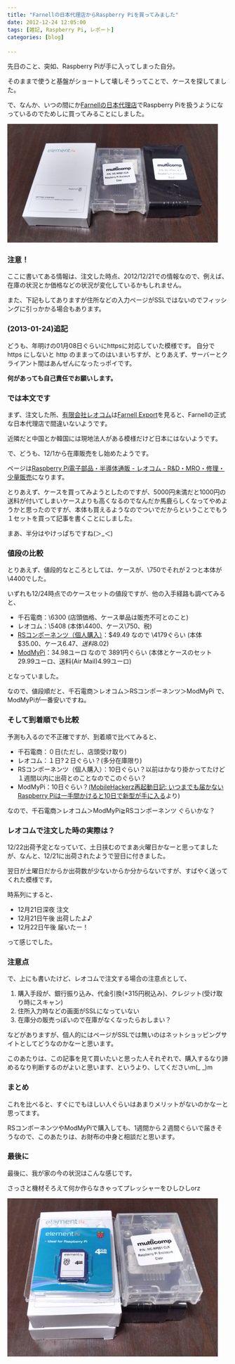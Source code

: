 ```yaml
---
title: "Farnellの日本代理店からRaspberry Piを買ってみました"
date: 2012-12-24 12:05:00
tags: [雑記, Raspberry Pi, レポート]
categories: [blog]

---
```


先日のこと、突如、Raspberry Piが手に入ってしまった自分。

そのままで使うと基盤がショートして壊しそうってことで、ケースを探してました。

で、なんか、いつの間にか[Farnellの日本代理店][1]でRaspberry Piを扱うようになっているのでためしに買ってみることにしました。

 [1]: http://www.leocom.jp/

[![新しいRaspberry Piとケース][2]][3]

 [2]: /images/2012_1222_RaspberryPi+Case_small.jpg
 [3]: /images/2012_1222_RaspberryPi+Case.jpg

### 注意！

ここに書いてある情報は、注文した時点、2012/12/21での情報なので、例えば、在庫の状況とか価格などの状況が変化しているかもしれません。

また、下記もしてありますが住所などの入力ページがSSLではないのでフィッシングに引っかかる場合もあります。

### (2013-01-24)追記

どうも、年明けの01月08日ぐらいにhttpsに対応していた模様です。 自分で https にしないと http のままってのはいまいちすが、とりあえず、サーバーとクライアント間はあんぜんになったっポイです。

**何があっても自己責任でお願いします。**

### では本文です

まず、注文した所、[有限会社レオコム][1]は[Farnell Export][4]を見ると、Farnellの正式な日本代理店で間違いないようです。

 [4]: http://export.farnell.com/jsp/home/exportHome.jsp

近隣だと中国とか韓国には現地法人がある模様だけど日本にはないようです。

で、どうも、12/1から在庫販売をし始めたようです。

ページは[Raspberry Pi電子部品・半導体通販 - レオコム - R&D・MRO・修理・少量販売][5]になります。

 [5]: http://www.leocom.jp/ja/RaspberryPi/

とりあえず、ケースを買ってみようとしたのですが、5000円未満だと1000円の送料が付いてしまいケースよりも高くなるのでなんだか馬鹿らしくなってやめようかと思ったのですが、本体も買えるようなのでついでだからということでもう１セットを買って記事を書くことにしました。

まあ、半分はやけっぱちですね(＞_＜)

### 値段の比較

とりあえず、値段的なところとしては、ケースが、\750でそれが２つと本体が\4400でした。

いずれも12/24時点でのケースセットの値段ですが、他の入手経路も調べてみると、

  * 千石電商：\6300 (店頭価格、ケース単品は販売不可とのこと)
  * レオコム：\5408 (本体\4400、ケース\750、税) 
  * [RSコンポーネンツ（個人購入）][6]：$49.49 なので \4179ぐらい (本体$35.00、ケース$6.47、送料$8.02)
  * [ModMyPi][7]：34.98ユーロ なので 3891円ぐらい (本体とケースのセット 29.99ユーロ、送料(Air Mail)4.99ユーロ)

 [6]: http://raspberrypi.rsdelivers.com/default.aspx
 [7]: https://www.modmypi.com/shop/raspberry-pi/raspberry-pi-and-modmypi-case

となっていました。

なので、値段順だと、千石電商＞レオコム＞RSコンポーネンツ＞ModMyPi で、ModMyPiが一番安いですね。

### そして到着順でも比較

予測も入るので不正確ですが、到着順で比べてみると、

  * 千石電商：０日(ただし、店頭受け取り)
  * レオコム：１日?２日ぐらい？(多分在庫限り)
  * RSコンポーネンツ（個人購入）：10日ぐらい？以前はかなり掛かってたけど１週間以内に出荷とのことなのでこのぐらい？
  * ModMyPi：10日ぐらい？[(MobileHackerz再起動日記: いつまでも届かないRaspberry Piは一手間かけると10日で新型が手に入る][8]より)

 [8]: http://blog.mobilehackerz.jp/2012/10/raspberry-pi10.html

なので、千石電商＞レオコム＞ModMyPi≧RSコンポーネンツ ぐらいかな？

### レオコムで注文した時の実際は？

12/22出荷予定となっていて、土日挟むのでまあ火曜日かなーと思ってましたが、なんと、12/21に出荷されたようで翌日に付きました。

翌日が土曜日だからか出荷数が少ないからか分からないですが、すばやく送ってくれた模様です。

時系列にすると、

  * 12月21日深夜 注文
  * 12月21日午後 出荷したよ♪
  * 12月22日午後 届いたー！

って感じでした。

### 注意点

で、上にも書いたけど、レオコムで注文する場合の注意点として、

  1. 購入手段が、銀行振り込み、代金引換(+315円税込み)、クレジット(受け取り時にスキャン)
  2. 住所入力時などの画面がSSLになっていない
  3. 在庫分の販売っぽいので在庫がなくなったらおしまい？

などがありますが、個人的にはページがSSLでは無いのはネットショッピングサイトとしてどうなのかなーと思います。

このあたりは、この記事を見て買いたいと思った人それぞれで、購入するなり諦めるなり判断するのがよいと思います、というより、してくださいm(_ _)m

### まとめ

これを比べると、すぐにでもほしい人ぐらいはあまりメリットがないのかなーと思ってます。

RSコンポーネンツやModMyPiで購入しても、1週間から２週間ぐらいで届きそうなので、このあたりは、お財布の中身と相談だと思います。

### 最後に

最後に、我が家の今の状況はこんな感じです。

さっさと機材そろえて何か作らなきゃってプレッシャーをひしひしorz

[![我が家のRaspberry Pi達][9]][10]

 [9]: /images/2012_1222_RaspberryPi+Case2_small.jpg
 [10]: /images/2012_1222_RaspberryPi+Case2.jpg